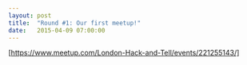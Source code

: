 ```yaml
---
layout: post
title:  "Round #1: Our first meetup!"
date:   2015-04-09 07:00:00
---
```


[https://www.meetup.com/London-Hack-and-Tell/events/221255143/]
